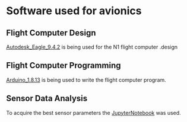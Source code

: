 # Software used for avionics

## Flight Computer Design
[Autodesk_Eagle_9.4.2](http://eagle.autodesk.com/eagle/software-versions/46) is being used for the N1 flight computer .design

## Flight Computer Programming
[Arduino_1.8.13](https://www.arduino.cc/en/software) is being used to write the flight computer program.

## Sensor Data Analysis
To acquire the best sensor parameters the [JupyterNotebook](https://www.google.com/url?sa=t&rct=j&q=&esrc=s&source=web&cd=&cad=rja&uact=8&ved=2ahUKEwiylfqAxrTwAhUKV8AKHS9iBogQjBAwAXoECAUQAQ&url=https%3A%2F%2Fjupyter.org%2Finstall&usg=AOvVaw1BVNfaQNsRK2vach-_t-U3) was used.
